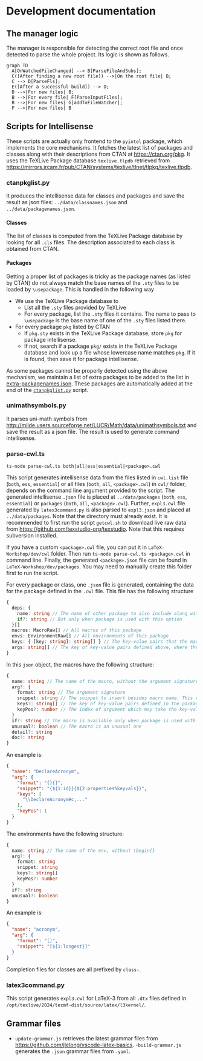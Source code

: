 # Development documentation

## The manager logic

The manager is responsible for detecting the correct root file and once detected to parse the whole project. Its logic is shown as follows.
```mermaid
graph TD
  A[OnWatchedFileChanged] --> B[ParseFileAndSubs];
  C([After finding a new root file]) -->|On the root file| B;
  C --> D[ParseFls];
  E([After a successful build]) --> D;
  D -->|For new files| B;
  B -->|For every file| F[ParseInputFiles];
  B -->|For new files| G[addToFileWatcher];
  F -->|For new files| B
```

## Scripts for Intellisense

These scripts are actually only frontend to the `pyintel` package, which implements the core mechanisms. It fetches the latest list of packages and classes along with their descriptions from CTAN at https://ctan.org/pkg. It uses the TeXLive Package database `texlive.tlpdb` retrieved from https://mirrors.ircam.fr/pub/CTAN/systems/texlive/tlnet/tlpkg/texlive.tlpdb.

### ctanpkglist.py

It produces the intellisense data for classes and packages and save the result as json files: `../data/classnames.json` and `../data/packagenames.json`.

#### Classes

The list of classes is computed from the TeXLive Package database by looking for all `.cls` files. The description associated to each class is obtained from CTAN.

#### Packages

Getting a proper list of packages is tricky as the package names (as listed by CTAN) do not always match the base names of the `.sty` files to be loaded by `\usepackage`. This is handled in the following way

- We use the TeXLive Package database to
  - List all the `.sty` files provided by TeXLive
  - For every package, list the `.sty` files it contains. The name to pass to `\usepackage` is the base name of one of the `.sty` files listed there.
- For every package `pkg` listed by CTAN
  - If `pkg.sty` exists in the TeXLive Package database, store `pkg` for package intellisense.
  - If not, search if a package `pkg/` exists in the TeXLive Package database and look up a file whose lowercase name matches `pkg`. If it is found, then save it for package intellisense.

As some packages cannot be properly detected using the above mechanism, we maintain a list of extra packages to be added to the list in [extra-packagenames.json](extra-packagenames.json). These packages are automatically added at the end of the [`ctanpkglist.py`](dev/ctanpkglist.py) script.

### unimathsymbols.py

It parses uni-math symbols from http://milde.users.sourceforge.net/LUCR/Math/data/unimathsymbols.txt and save the result as a json file. The result is used to generate command intellisense.

### parse-cwl.ts
```
ts-node parse-cwl.ts both|all|ess|essential|<package>.cwl
```

This script generates intellisense data from the files listed in `cwl.list` file (`both`, `ess`, `essential`) or all files (`both`, `all`, `<package>.cwl`) in `cwl/` folder, depends on the command line argument provided to the script. The generated intellisense `.json` file is placed at `../data/packages` (`both`, `ess`, `essential`) or `packages` (`both`, `all`, `<package>.cwl`).
Further, `expl3.cwl` file generated by `latex3command.py` is also parsed to `expl3.json` and placed at `../data/packages`.
Note that the directory must already exist. It is recommended to first run the script `getcwl.sh` to download live raw data from https://github.com/texstudio-org/texstudio. Note that this requires subversion installed.

If you have a custom `<package>.cwl` file, you can put it in `LaTeX-Workshop/dev/cwl` folder. Then run `ts-node parse-cwl.ts <package>.cwl` in command line. Finally, the generated `<package>.json` file can be found in `LaTeX-Workshop/dev/packages`. You may need to manually create this folder first to run the script.

For every package or class, one `.json` file is generated, containing the data for the package defined in the `.cwl` file. This file has the following structure
```typescript
{
  deps: {
    name: string // The name of other package to also include along with this one
    if?: string // But only when package is used with this option
  }[]
  macros: MacroRaw[] // All macros of this package
  envs: EnvironmentRaw[] // All environments of this package
  keys: { [key: string]: string[] } // The key-value pairs that the macros/environments or this package can use
  args: string[] // The key of key-value pairs defined above, where the pairs can be used as package options
}
```

In this `json` object, the macros have the following structure:
```typescript
{
  name: string // The name of the macro, without the argument signature e.g., {}
  arg?: {
    format: string // The argument signature
    snippet: string // The snippet to insert besides macro name. This variable does not include name
    keys?: string[] // The key of key-value pairs defined in the package, where the pairs can be used as possible macro argument values
    keyPos?: number // The index of argument which may take the key-value pair. Start from zero, count from left to right, regardless of argument types e.g., {}, [], () or ||.
  }
  if?: string // The macro is available only when package is used with this option
  unusual?: boolean // The macro is an unusual one
  detail?: string
  doc?: string
}
```
An example is:
```json
{
  "name": "DeclareAcronym",
  "arg": {
    "format": "{}{}",
    "snippet": "{${1:id}}{${2:properties%keyvals}}",
    "keys": [
      "\\DeclareAcronym#c,..."
    ],
    "keyPos": 1
  }
}
```

The environments have the following structure:
```typescript
{
  name: string // The name of the env, without \begin{}
  arg?: {
    format: string
    snippet: string
    keys?: string[]
    keyPos?: number
  }
  if?: string
  unusual?: boolean
}
```
An example is:
```json
{
  "name": "acronym",
  "arg": {
    "format": "[]",
    "snippet": "[${1:longest}]"
  }
}
```

Completion files for classes are all prefixed by `class-`.

### latex3command.py

This script generates `expl3.cwl` for LaTeX-3 from all `.dtx` files defined in `/opt/texlive/2024/texmf-dist/source/latex/l3kernel/`.

## Grammar files

- `update-grammar.js` retrieves the latest grammar files from https://github.com/jlelong/vscode-latex-basics.
-`build-grammar.js` generates the `.json` grammar files from `.yaml`.
